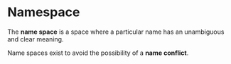 # Namespace

The **name space** is a space where a particular name has an unambiguous and clear meaning.

Name spaces exist to avoid the possibility of a **name conflict**.
